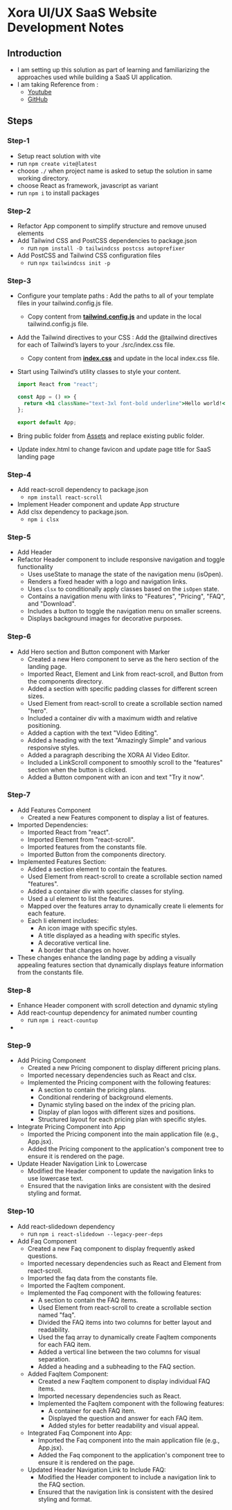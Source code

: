 # Xora UI/UX SaaS Website Development Notes

## Introduction

- I am setting up this solution as part of learning and familiarizing the approaches used while building a SaaS UI application.
- I am taking Reference from :
  - [Youtube](https://youtu.be/ukiGFmZ32YA)
  - [GitHub](https://github.com/adrianhajdin/xora/blob/main/README.md)

## Steps

### Step-1

- Setup react solution with vite
- run `npm create vite@latest`
- choose `./` when project name is asked to setup the solution in same working directory.
- choose React as framework, javascript as variant
- run `npm i` to install packages

### Step-2

- Refactor App component to simplify structure and remove unused elements
- Add Tailwind CSS and PostCSS dependencies to package.json
  - run `npm install -D tailwindcss postcss autoprefixer`
- Add PostCSS and Tailwind CSS configuration files
  - run `npx tailwindcss init -p`

### Step-3

- Configure your template paths : Add the paths to all of your template files in your tailwind.config.js file.
  - Copy content from [**tailwind.config.js**](https://github.com/adrianhajdin/xora/blob/main/README.md#%EF%B8%8F-snippets) and update in the local tailwind.config.js file.
- Add the Tailwind directives to your CSS : Add the @tailwind directives for each of Tailwind’s layers to your ./src/index.css file.
  - Copy content from [**index.css**](https://github.com/adrianhajdin/xora/blob/main/README.md#%EF%B8%8F-snippets) and update in the local index.css file.
- Start using Tailwind’s utility classes to style your content.

  ```jsx
  import React from "react";

  const App = () => {
    return <h1 className="text-3xl font-bold underline">Hello world!</h1>;
  };

  export default App;
  ```

- Bring public folder from [Assets](https://github.com/adrianhajdin/xora/blob/main/README.md#-assets) and replace existing public folder.
- Update index.html to change favicon and update page title for SaaS landing page

### Step-4

- Add react-scroll dependency to package.json
  - `npm install react-scroll`
- Implement Header component and update App structure
- Add clsx dependency to package.json.
  - `npm i clsx`

### Step-5

- Add Header
- Refactor Header component to include responsive navigation and toggle functionality
  - Uses useState to manage the state of the navigation menu (isOpen).
  - Renders a fixed header with a logo and navigation links.
  - Uses `clsx` to conditionally apply classes based on the `isOpen` state.
  - Contains a navigation menu with links to "Features", "Pricing", "FAQ", and "Download".
  - Includes a button to toggle the navigation menu on smaller screens.
  - Displays background images for decorative purposes.

### Step-6

- Add Hero section and Button component with Marker
  - Created a new Hero component to serve as the hero section of the landing page.
  - Imported React, Element and Link from react-scroll, and Button from the components directory.
  - Added a section with specific padding classes for different screen sizes.
  - Used Element from react-scroll to create a scrollable section named "hero".
  - Included a container div with a maximum width and relative positioning.
  - Added a caption with the text "Video Editing".
  - Added a heading with the text "Amazingly Simple" and various responsive styles.
  - Added a paragraph describing the XORA AI Video Editor.
  - Included a LinkScroll component to smoothly scroll to the "features" section when the button is clicked.
  - Added a Button component with an icon and text "Try it now".

### Step-7

- Add Features Component
  - Created a new Features component to display a list of features.
- Imported Dependencies:
  - Imported React from "react".
  - Imported Element from "react-scroll".
  - Imported features from the constants file.
  - Imported Button from the components directory.
- Implemented Features Section:
  - Added a section element to contain the features.
  - Used Element from react-scroll to create a scrollable section named "features".
  - Added a container div with specific classes for styling.
  - Used a ul element to list the features.
  - Mapped over the features array to dynamically create li elements for each feature.
  - Each li element includes:
    - An icon image with specific styles.
    - A title displayed as a heading with specific styles.
    - A decorative vertical line.
    - A border that changes on hover.
- These changes enhance the landing page by adding a visually appealing features section that dynamically displays feature information from the constants file.

### Step-8
- Enhance Header component with scroll detection and dynamic styling
- Add react-countup dependency for animated number counting
  - run `npm i react-countup`
- 
### Step-9

- Add Pricing Component
  - Created a new Pricing component to display different pricing plans.
  - Imported necessary dependencies such as React and clsx.
  - Implemented the Pricing component with the following features:
    - A section to contain the pricing plans.
    - Conditional rendering of background elements.
    - Dynamic styling based on the index of the pricing plan.
    - Display of plan logos with different sizes and positions.
    - Structured layout for each pricing plan with specific styles.
- Integrate Pricing Component into App
  - Imported the Pricing component into the main application file (e.g., App.jsx).
  - Added the Pricing component to the application's component tree to ensure it is rendered on the page.
- Update Header Navigation Link to Lowercase
  - Modified the Header component to update the navigation links to use lowercase text.
  - Ensured that the navigation links are consistent with the desired styling and format.

### Step-10

- Add react-slidedown dependency
  - run `npm i react-slidedown --legacy-peer-deps`
- Add Faq Component
  - Created a new Faq component to display frequently asked questions.
  - Imported necessary dependencies such as React and Element from react-scroll.
  - Imported the faq data from the constants file.
  - Imported the FaqItem component.
  - Implemented the Faq component with the following features:
    - A section to contain the FAQ items.
    - Used Element from react-scroll to create a scrollable section named "faq".
    - Divided the FAQ items into two columns for better layout and readability.
    - Used the faq array to dynamically create FaqItem components for each FAQ item.
    - Added a vertical line between the two columns for visual separation.
    - Added a heading and a subheading to the FAQ section.
  - Added FaqItem Component:
    - Created a new FaqItem component to display individual FAQ items.
    - Imported necessary dependencies such as React.
    - Implemented the FaqItem component with the following features:
      - A container for each FAQ item.
      - Displayed the question and answer for each FAQ item.
      - Added styles for better readability and visual appeal.
  - Integrated Faq Component into App:
    - Imported the Faq component into the main application file (e.g., App.jsx).
    - Added the Faq component to the application's component tree to ensure it is rendered on the page.
  - Updated Header Navigation Link to Include FAQ:
    - Modified the Header component to include a navigation link to the FAQ section.
    - Ensured that the navigation link is consistent with the desired styling and format.